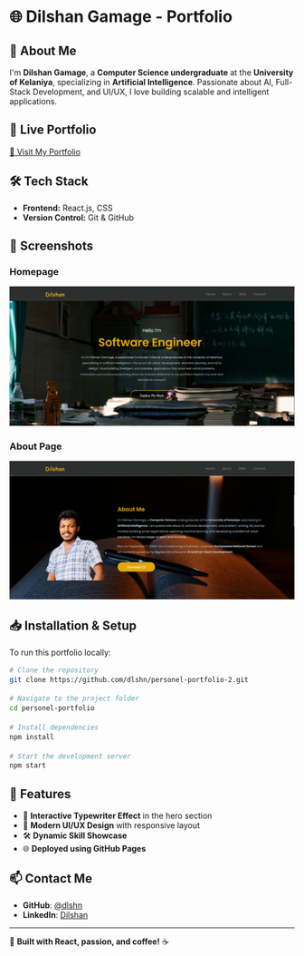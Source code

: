 # 🌐 Dilshan Gamage - Portfolio

## 🚀 About Me
I'm **Dilshan Gamage**, a **Computer Science undergraduate** at the **University of Kelaniya**, specializing in **Artificial Intelligence**. Passionate about AI, Full-Stack Development, and UI/UX, I love building scalable and intelligent applications.

## 🔗 Live Portfolio
[🔗 Visit My Portfolio](https://dlshn.github.io/personel-portfolio-2/)

## 🛠 Tech Stack
- **Frontend:** React.js, CSS
- **Version Control:** Git & GitHub

## 📸 Screenshots
### Homepage
![Homepage](screenshot1.png)

### About Page
![About Page](screenshot2.png)

## 📥 Installation & Setup
To run this portfolio locally:
```sh
# Clone the repository
git clone https://github.com/dlshn/personel-portfolio-2.git

# Navigate to the project folder
cd personel-portfolio

# Install dependencies
npm install

# Start the development server
npm start
```

## 🎯 Features
- 📝 **Interactive Typewriter Effect** in the hero section
- 🎨 **Modern UI/UX Design** with responsive layout
- 🛠 **Dynamic Skill Showcase**
- 🌐 **Deployed using GitHub Pages**

## 📫 Contact Me
- **GitHub**: [@dlshn](https://github.com/dlshn)
- **LinkedIn**: [Dilshan](https://www.linkedin.com/in/dilshangamage/)

---
🚀 **Built with React, passion, and coffee!** ☕
